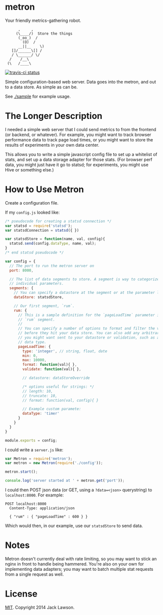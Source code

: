 metron
======

Your friendly metrics-gathering robot.

```
      ,     ,
     (\____/)  Store the things
      (_oo_)  /
        (O)  /
      __||__    \)
   []/______\[] /
   / \______/ \/
  /    /__\
 (\   /____\
```

[![travis-ci status](https://travis-ci.org/ajacksified/metron.svg)](http://travis-ci.org/ajacksified/metron)

Simple configuration-based web server. Data goes into the metron, and out to
a data store. As simple as can be.

See [./sample](./sample) for example usage.

The Longer Description
======================

I needed a simple web server that I could send metrics to from the frontend (or
backend, or whatever). For example, you might want to track browser performance
data to track page load times, or you might want to store the results of
experiments in your own data center.

This allows you to write a simple javascript config file to set up a whitelist
of stats, and set up a data storage adapter for those stats. (For browser perf
data, you might just have it go to statsd; for experiments, you might use
Hive or something else.)

How to Use Metron
=================

Create a configuration file.

If my `config.js` looked like:

```javascript
/* pseudocode for creating a statsd connection */
var statsd = require('statsd');
var statsdConnection = statsd({ })

var statsdStore = function(name, val, config){
  statsd.send(config.dataType, name, val);
}
/* end statsd pseudocode */

var config = {
  // The port to run the metron server on
  port: 8000,

  // The list of data segments to store. A segment is way to categorize
  // individual parameters.
  segments: {
    // You can specify a datastore at the segment or at the parameter level.
    dataStore: statsdStore,

    // Our first segment, `rum`.
    rum: {
      // This is a sample definition for the `pageLoadTime` parameter in the
      // `rum` segment.
      //
      // You can specify a number of options to format and filter the values
      // before they hit your data store. You can also add any arbitrary keys
      // you might want sent to your datastore or validation, such as a statsd
      // data type.
      pageLoadTime: {
        type: 'integer', // string, float, date
        min: 0,
        max: 10000,
        format: function(val){ },
        validate: function(val){ },

        // datastore: dataStoreOverride

        /* options useful for strings: */
        // length: 10,
        // truncate: 10,
        // format: function(val, config){ }

        // Example custom paramete:
        dataType: 'timer'
      }
    }
  }
}

module.exports = config;
```

I could write a `server.js` like:

```javascript
var Metron = require('metron');
var metron = new Metron(require('./config'));

metron.start();

console.log('server started at ' + metron.get('port'));
```

I could then POST json data (or GET, using a `?data=<json>` querystring) to
`localhost:8000`. For example:

```
POST localhost:8000
  Content-Type: application/json

  { "rum" : { "pageLoadTime" : 600 } }
```

Which would then, in our example, use our `statsdStore` to send data.

Notes
=====

Metron doesn't currently deal with rate limiting, so you may want to stick an
nginx in front to handle being hammered. You're also on your own for
implementing data adapters; you may want to batch multiple stat requests from a
single request as well.

License
=======
[MIT](./LICENSE). Copyright 2014 Jack Lawson.

